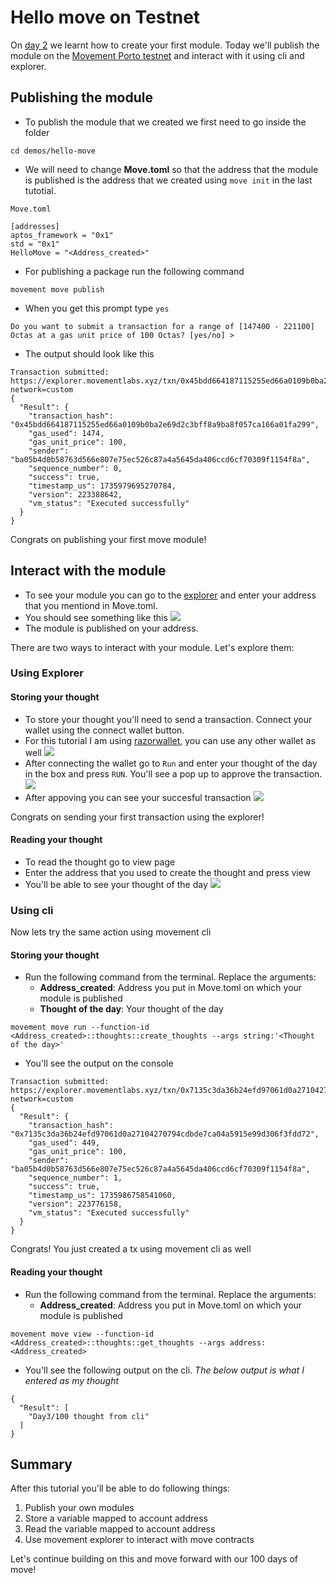 # Hello move on Testnet

On [day 2](https://github.com/code-xD/100-days-of-move/blob/main/docs/HelloMove.md) we learnt how to create your first module. Today we'll publish the module on the [Movement Porto testnet](https://explorer.testnet.porto.movementnetwork.xyz/) and interact with it using cli and explorer.

## Publishing the module
- To publish the module that we created we first need to go inside the folder
```
cd demos/hello-move
```
- We will need to change **Move.toml** so that the address that the module is published is the address that we created using `move init` in the last tutotial.
```
Move.toml

[addresses]
aptos_framework = "0x1"
std = "0x1"
HelloMove = "<Address_created>"
```
- For publishing a package run the following command
```
movement move publish
```
- When you get this prompt type `yes`
```
Do you want to submit a transaction for a range of [147400 - 221100] Octas at a gas unit price of 100 Octas? [yes/no] >
```
- The output should look like this
```
Transaction submitted: https://explorer.movementlabs.xyz/txn/0x45bdd664187115255ed66a0109b0ba2e69d2c3bff8a9ba8f057ca166a01fa299?network=custom
{
  "Result": {
    "transaction_hash": "0x45bdd664187115255ed66a0109b0ba2e69d2c3bff8a9ba8f057ca166a01fa299",
    "gas_used": 1474,
    "gas_unit_price": 100,
    "sender": "ba05b4d0b58763d566e807e75ec526c87a4a5645da406ccd6cf70309f1154f8a",
    "sequence_number": 0,
    "success": true,
    "timestamp_us": 1735979695270784,
    "version": 223388642,
    "vm_status": "Executed successfully"
  }
}
```
Congrats on publishing your first move module!

## Interact with the module
- To see your module you can go to the [explorer](https://explorer.testnet.porto.movementnetwork.xyz/?network=testnet) and enter your address that you mentiond in Move.toml.
- You should see something like this
![](assets/explorer_hello_move.png)
- The module is published on your address.

There are two ways to interact with your module. Let's explore them:
### Using Explorer
#### Storing your thought
- To store your thought you'll need to send a transaction. Connect your wallet using the connect wallet button.
- For this tutorial I am using [razorwallet](https://razorwallet.xyz/), you can use any other wallet as well
![](assets/wallets.png)
- After connecting the wallet go to `Run` and enter your thought of the day in the box and press `RUN`. You'll see a pop up to approve the transaction. 
![](assets/text_box.png)
- After appoving you can see your succesful transaction
![](assets/hello_move_tx_send.png)

Congrats on sending your first transaction using the explorer!
#### Reading your thought
- To read the thought go to view page
- Enter the address that you used to create the thought and press view
- You'll be able to see your thought of the day
![](assets/heelo_move_read_thought.png)
### Using cli
Now lets try the same action using movement cli

#### Storing your thought
- Run the following command from the terminal. Replace the arguments:
  - **Address_created**: Address you put in Move.toml on which your module is published
  - **Thought of the day**: Your thought of the day
```
movement move run --function-id <Address_created>::thoughts::create_thoughts --args string:'<Thought of the day>'
```
- You'll see the output on the console
```
Transaction submitted: https://explorer.movementlabs.xyz/txn/0x7135c3da36b24efd97061d0a27104270794cdbde7ca04a5915e99d306f3fdd72?network=custom
{
  "Result": {
    "transaction_hash": "0x7135c3da36b24efd97061d0a27104270794cdbde7ca04a5915e99d306f3fdd72",
    "gas_used": 449,
    "gas_unit_price": 100,
    "sender": "ba05b4d0b58763d566e807e75ec526c87a4a5645da406ccd6cf70309f1154f8a",
    "sequence_number": 1,
    "success": true,
    "timestamp_us": 1735986758541060,
    "version": 223776158,
    "vm_status": "Executed successfully"
  }
}
```
Congrats! You just created a tx using movement cli as well

#### Reading your thought
- Run the following command from the terminal. Replace the arguments:
  - **Address_created**: Address you put in Move.toml on which your module is published
```
movement move view --function-id <Address_created>::thoughts::get_thoughts --args address:<Address_created>
```
- You'll see the following output on the cli. _The below output is what I entered as my thought_
```
{
  "Result": [
    "Day3/100 thought from cli"
  ]
}
```

## Summary
After this tutorial you'll be able to do following things:
1. Publish your own modules
2. Store a variable mapped to account address
3. Read the variable mapped to account address
4. Use movement explorer to interact with move contracts

Let's continue building on this and move forward with our 100 days of move!